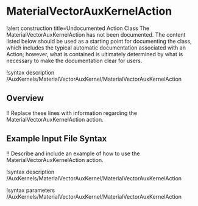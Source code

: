 # MaterialVectorAuxKernelAction

!alert construction title=Undocumented Action Class
The MaterialVectorAuxKernelAction has not been documented. The content listed below should be used as a starting point for
documenting the class, which includes the typical automatic documentation associated with an Action;
however, what is contained is ultimately determined by what is necessary to make the documentation
clear for users.

!syntax description /AuxKernels/MaterialVectorAuxKernel/MaterialVectorAuxKernelAction

## Overview

!! Replace these lines with information regarding the MaterialVectorAuxKernelAction action.

## Example Input File Syntax

!! Describe and include an example of how to use the MaterialVectorAuxKernelAction action.

!syntax description /AuxKernels/MaterialVectorAuxKernel/MaterialVectorAuxKernelAction

!syntax parameters /AuxKernels/MaterialVectorAuxKernel/MaterialVectorAuxKernelAction
